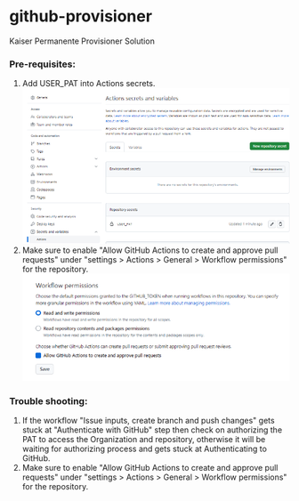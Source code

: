 # github-provisioner
Kaiser Permanente Provisioner Solution

### Pre-requisites:
1. Add USER_PAT into Actions secrets.
![Enable GitHub actions to create and approve pull requests](./provisioner/assets/Repo-secrets.png)
2. Make sure to enable "Allow GitHub Actions to create and approve pull requests" under "settings > Actions > General > Workflow permissions" for the repository.
![Add USER_PAT into Actions secrets](./provisioner/assets/Actions-settings.png)
### Trouble shooting:
1. If the workflow "Issue inputs, create branch and push changes" gets stuck at "Authenticate with GitHub" step then check on authorizing the PAT to access the Organization and repository, otherwise it will be waiting for authorizing process and gets stuck at Authenticating to GitHub.
2. Make sure to enable "Allow GitHub Actions to create and approve pull requests" under "settings > Actions > General > Workflow permissions" for the repository.
